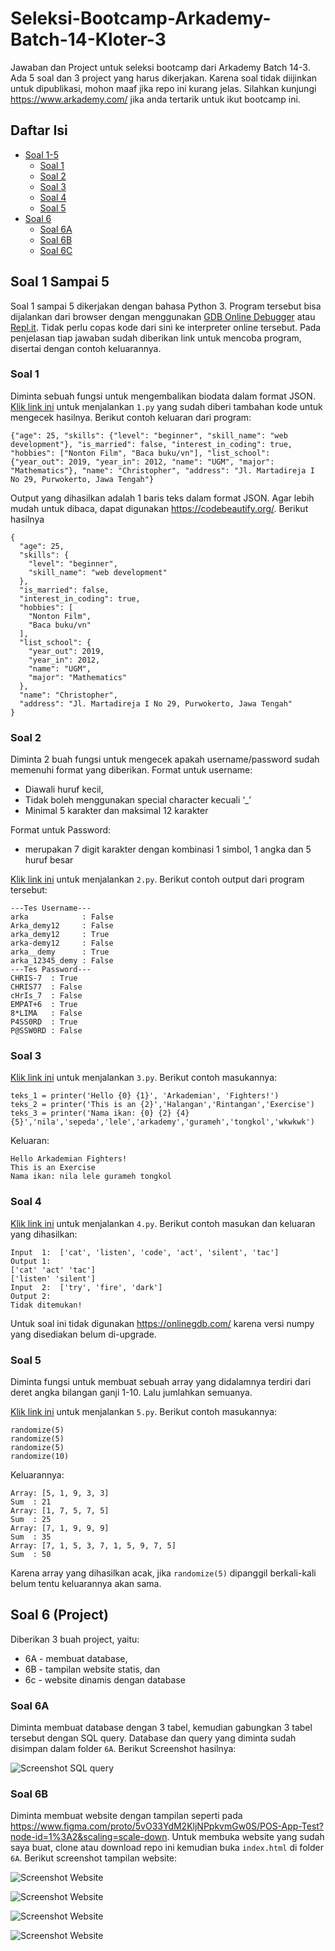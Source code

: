 # Seleksi-Bootcamp-Arkademy-Batch-14-Kloter-3
Jawaban dan Project untuk seleksi bootcamp dari Arkademy Batch 14-3. Ada 5 soal dan 3 project yang harus dikerjakan. Karena soal tidak diijinkan untuk dipublikasi, mohon maaf jika repo ini kurang jelas. Silahkan kunjungi <https://www.arkademy.com/> jika anda tertarik untuk ikut bootcamp ini.

## Daftar Isi

- [Soal 1-5](#Soal-1-Sampai-5)
    - [Soal 1](#Soal-1)
    - [Soal 2](#Soal-2)
    - [Soal 3](#Soal-3)
    - [Soal 4](#Soal-4)
    - [Soal 5](#Soal-5)
- [Soal 6](#Soal-6-(Project))
    - [Soal 6A](#Soal-6A)
    - [Soal 6B](#Soal-6B)
    - [Soal 6C](#Soal-6C)

## Soal 1 Sampai 5
Soal 1 sampai 5 dikerjakan dengan bahasa Python 3. Program tersebut bisa dijalankan dari browser dengan menggunakan [GDB Online Debugger](https://onlinegdb.com/) atau [Repl.it](https://repl.it/languages/python3). Tidak perlu copas kode dari sini ke interpreter online tersebut. Pada penjelasan tiap jawaban sudah diberikan link untuk mencoba program, disertai dengan contoh keluarannya.

### Soal 1
Diminta sebuah fungsi untuk mengembalikan biodata dalam format JSON. [Klik link ini](https://onlinegdb.com/Syo-UVDe8) untuk menjalankan `1.py` yang sudah diberi tambahan kode untuk mengecek hasilnya. Berikut contoh keluaran dari program:

```
{"age": 25, "skills": {"level": "beginner", "skill_name": "web development"}, "is_married": false, "interest_in_coding": true, "hobbies": ["Nonton Film", "Baca buku/vn"], "list_school": {"year_out": 2019, "year_in": 2012, "name": "UGM", "major": "Mathematics"}, "name": "Christopher", "address": "Jl. Martadireja I No 29, Purwokerto, Jawa Tengah"}  
```
Output yang dihasilkan adalah 1 baris teks dalam format JSON. Agar lebih mudah untuk dibaca, dapat digunakan <https://codebeautify.org/>. Berikut hasilnya

```
{
  "age": 25,
  "skills": {
    "level": "beginner",
    "skill_name": "web development"
  },
  "is_married": false,
  "interest_in_coding": true,
  "hobbies": [
    "Nonton Film",
    "Baca buku/vn"
  ],
  "list_school": {
    "year_out": 2019,
    "year_in": 2012,
    "name": "UGM",
    "major": "Mathematics"
  },
  "name": "Christopher",
  "address": "Jl. Martadireja I No 29, Purwokerto, Jawa Tengah"
}
```

### Soal 2
Diminta 2 buah fungsi untuk mengecek apakah username/password sudah memenuhi format yang diberikan. Format untuk username:

- Diawali huruf kecil, 
- Tidak boleh menggunakan special character kecuali ‘_’
- Minimal 5 karakter dan maksimal 12 karakter

Format untuk Password:

- merupakan 7 digit karakter dengan kombinasi 1 simbol, 1 angka dan 5 huruf besar

[Klik link ini](https://onlinegdb.com/By0YT4wlL) untuk menjalankan `2.py`. Berikut contoh output dari program tersebut:

```
---Tes Username---            
arka            : False       
Arka_demy12     : False       
arka_demy12     : True        
arka-demy12     : False       
arka__demy      : True        
arka_12345_demy : False                               
---Tes Password---                                     
CHRIS-7  : True    
CHRIS77  : False   
cHrIs_7  : False   
EMPAT+6  : True    
8*LIMA   : False    
P4SS0RD  : True    
P@SSW0RD : False   
```

### Soal 3

[Klik link ini](https://onlinegdb.com/SyAnJSwgL) untuk menjalankan `3.py`. Berikut contoh masukannya:
```
teks_1 = printer('Hello {0} {1}', 'Arkademian', 'Fighters!')
teks_2 = printer('This is an {2}','Halangan','Rintangan','Exercise')
teks_3 = printer('Nama ikan: {0} {2} {4} {5}','nila','sepeda','lele','arkademy','gurameh','tongkol','wkwkwk')
```
Keluaran:
```
Hello Arkademian Fighters!                
This is an Exercise     
Nama ikan: nila lele gurameh tongkol
```

### Soal 4
[Klik link ini](https://repl.it/repls/InstructiveLoathsomeLesson) untuk menjalankan `4.py`. Berikut contoh masukan dan keluaran yang dihasilkan:

```
Input  1:  ['cat', 'listen', 'code', 'act', 'silent', 'tac']
Output 1:
['cat' 'act' 'tac']
['listen' 'silent']
Input  2:  ['try', 'fire', 'dark']
Output 2:
Tidak ditemukan!
```

Untuk soal ini tidak digunakan <https://onlinegdb.com/> karena versi numpy yang disediakan belum di-upgrade.

### Soal 5
Diminta fungsi untuk membuat sebuah array yang didalamnya terdiri dari deret angka bilangan ganji 1-10. Lalu jumlahkan semuanya.

[Klik link ini](https://onlinegdb.com/SJT8zBvgL) untuk menjalankan `5.py`. Berikut contoh masukannya:

```
randomize(5)
randomize(5)
randomize(5)
randomize(10)
```

Keluarannya:

```
Array: [5, 1, 9, 3, 3]
Sum  : 21
Array: [1, 7, 5, 7, 5]
Sum  : 25
Array: [7, 1, 9, 9, 9]
Sum  : 35
Array: [7, 1, 5, 3, 7, 1, 5, 9, 7, 5]
Sum  : 50
```

Karena array yang dihasilkan acak, jika `randomize(5)` dipanggil berkali-kali belum tentu keluarannya akan sama.

## Soal 6 (Project)

Diberikan 3 buah project, yaitu: 
- 6A - membuat database, 
- 6B - tampilan website statis, dan 
- 6c - website dinamis dengan database

### Soal 6A

Diminta membuat database dengan 3 tabel, kemudian gabungkan 3 tabel tersebut dengan SQL query. Database dan query yang diminta sudah disimpan dalam folder `6A`. Berikut Screenshot hasilnya:

![Screenshot SQL query](https://github.com/ChristopherAT99/Seleksi-Bootcamp-Arkademy-Batch-14-Kloter-3/blob/master/Gambar/SS-Query.png "Screenshot SQL query")

### Soal 6B

Diminta membuat website dengan tampilan seperti pada <https://www.figma.com/proto/5vO33YdM2KljNPpkvmGw0S/POS-App-Test?node-id=1%3A2&scaling=scale-down>. Untuk membuka website yang sudah saya buat, clone atau download repo ini kemudian buka `index.html` di folder `6A`. Berikut screenshot tampilan website:

![Screenshot Website](https://github.com/ChristopherAT99/Seleksi-Bootcamp-Arkademy-Batch-14-Kloter-3/blob/master/Gambar/SS-Web6B-1.png "Screenshot Website")

![Screenshot Website](https://github.com/ChristopherAT99/Seleksi-Bootcamp-Arkademy-Batch-14-Kloter-3/blob/master/Gambar/SS-Web6B-2.png "Screenshot Website")

![Screenshot Website](https://github.com/ChristopherAT99/Seleksi-Bootcamp-Arkademy-Batch-14-Kloter-3/blob/master/Gambar/SS-Web6B-3.png "Screenshot Website")

![Screenshot Website](https://github.com/ChristopherAT99/Seleksi-Bootcamp-Arkademy-Batch-14-Kloter-3/blob/master/Gambar/SS-Web6B-4.png "Screenshot Website")

